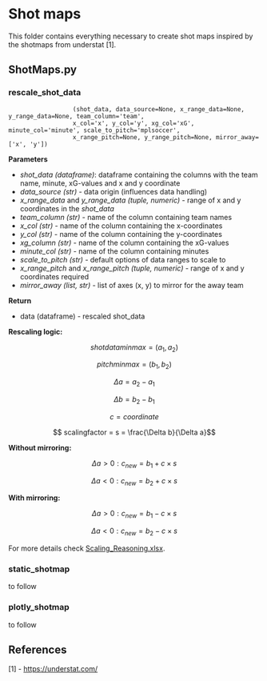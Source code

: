 # Shot maps

This folder contains everything necessary to create shot maps inspired by the shotmaps from understat [1]. <br>

## ShotMaps.py

### **rescale_shot_data**
                      (shot_data, data_source=None, x_range_data=None, y_range_data=None, team_column='team',
                      x_col='x', y_col='y', xg_col='xG', minute_col='minute', scale_to_pitch='mplsoccer',
                      x_range_pitch=None, y_range_pitch=None, mirror_away=['x', 'y']) 

**Parameters** 

+ *shot_data (dataframe)*: dataframe containing the columns with the team name, minute, xG-values and x and y coordinate 
+ *data_source (str)* - data origin (influences data handling)
+ *x_range_data* and *y_range_data (tuple, numeric)* - range of x and y coordinates in the *shot_data*
+ *team_column (str)* - name of the column containing team names
+ *x_col (str)* - name of the column containing the x-coordinates
+ *y_col (str)* - name of the column containing the y-coordinates
+ *xg_column (str)* - name of the column containing the xG-values
+ *minute_col (str)* - name of the column containing minutes
+ *scale_to_pitch (str)* - default options of data ranges to scale to
+ *x_range_pitch* and *x_range_pitch (tuple, numeric)* - range of x and y coordinates required
+ *mirror_away (list, str)* - list of axes (x, y) to mirror for the away team 

**Return** 

+ data (dataframe) - rescaled shot_data


**Rescaling logic:** <br>

$$ shotdataminmax = (a_1, a_2)$$

$$ pitchminmax = (b_1, b_2)$$

$$ \Delta a = a_2- a_1$$ 

$$ \Delta b = b_2- b_1$$ 

$$ c = coordinate$$

$$ scalingfactor = s = \frac{\Delta b}{\Delta a}$$

**Without mirroring:** <br>

$$ \Delta a > 0: c_{new}  = b_1 + c \times s$$

$$ \Delta a < 0: c_{new}  = b_2 + c \times s$$

**With mirroring:** <br>

$$ \Delta a > 0: c_{new}  = b_1 - c \times s$$

$$ \Delta a < 0: c_{new}  = b_2 - c \times s$$

For more details check [Scaling_Reasoning.xlsx](Scaling_Reasoning.xlsx). <br>



### static_shotmap

to follow <br>

### plotly_shotmap

to follow <br>



## References
[1] - https://understat.com/ <br>
